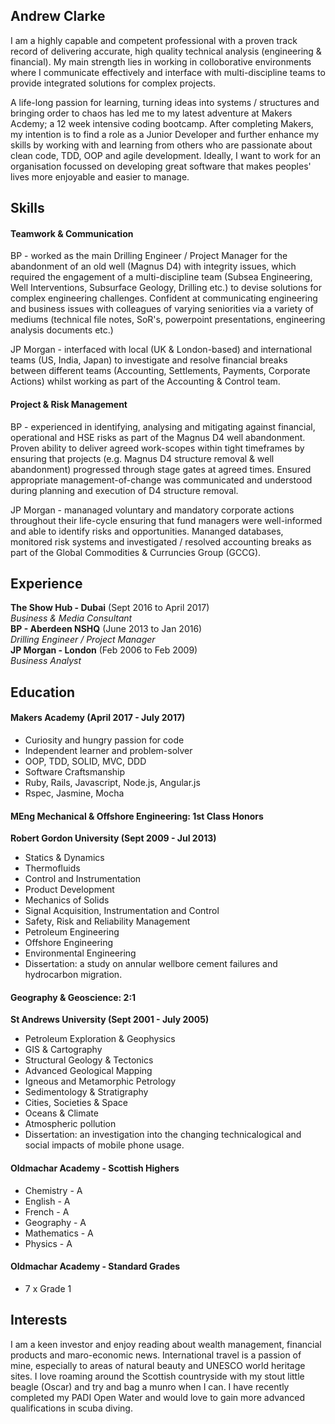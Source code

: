 ## Andrew Clarke

I am a highly capable and competent professional with a proven track record of delivering accurate, high quality technical analysis (engineering & financial). My main strength lies in working in colloborative environments where I communicate effectively and interface with multi-discipline teams to provide integrated solutions for complex projects. 

A life-long passion for learning, turning ideas into systems / structures and bringing order to chaos has led me to my latest adventure at Makers Acdemy; a 12 week intensive coding bootcamp. After completing Makers, my intention is to find a role as a Junior Developer and further enhance my skills by working with and learning from others who are passionate about clean code, TDD, OOP and agile development. Ideally, I want to work for an organisation focussed on developing great software that makes peoples' lives more enjoyable and easier to manage.  


## Skills

#### Teamwork & Communication

BP - worked as the main Drilling Engineer / Project Manager for the abandonment of an old well (Magnus D4) with integrity issues, which required the engagement of a multi-discipline team (Subsea Engineering, Well Interventions, Subsurface Geology, Drilling etc.) to devise solutions for complex engineering challenges. Confident at communicating engineering and business issues with colleagues of varying seniorities via a variety of mediums (technical file notes, SoR's, powerpoint presentations, engineering analysis documents etc.) 

JP Morgan - interfaced with local (UK & London-based) and international teams (US, India, Japan) to investigate and resolve financial breaks between different teams (Accounting, Settlements, Payments, Corporate Actions) whilst working as part of the Accounting & Control team. 


#### Project & Risk Management

BP - experienced in identifying, analysing and mitigating against financial, operational and HSE risks as part of the Magnus D4 well abandonment. Proven ability to deliver agreed work-scopes within tight timeframes by ensuring that projects (e.g. Magnus D4 structure removal & well abandonment) progressed through stage gates at agreed times. Ensured appropriate management-of-change was communicated and understood during planning and execution of D4 structure removal. 

JP Morgan - mananaged voluntary and mandatory corporate actions throughout their life-cycle ensuring that fund managers were well-informed and able to identify risks and opportunities. Mananged databases, monitored risk systems and investigated / resolved accounting breaks as part of the Global Commodities & Curruncies Group (GCCG).    


## Experience

**The Show Hub - Dubai** (Sept 2016 to April 2017)    
*Business & Media Consultant*  
**BP - Aberdeen NSHQ** (June 2013 to Jan 2016)   
*Drilling Engineer / Project Manager*  
**JP Morgan - London** (Feb 2006 to Feb 2009)   
*Business Analyst*  



## Education

#### Makers Academy (April 2017 - July 2017)

- Curiosity and hungry passion for code
- Independent learner and problem-solver
- OOP, TDD, SOLID, MVC, DDD
- Software Craftsmanship
- Ruby, Rails, Javascript, Node.js, Angular.js
- Rspec, Jasmine, Mocha


#### MEng Mechanical & Offshore Engineering: 1st Class Honors
**Robert Gordon University (Sept 2009 - Jul 2013)**

- Statics & Dynamics
- Thermofluids
- Control and Instrumentation
- Product Development
- Mechanics of Solids
- Signal Acquisition, Instrumentation and Control
- Safety, Risk and Reliability Management
- Petroleum Engineering
- Offshore Engineering
- Environmental Engineering
- Dissertation: a study on annular wellbore cement failures and hydrocarbon migration. 



#### Geography & Geoscience: 2:1
**St Andrews University (Sept 2001 - July 2005)**
- Petroleum Exploration & Geophysics
- GIS & Cartography
- Structural Geology & Tectonics 
- Advanced Geological Mapping
- Igneous and Metamorphic Petrology
- Sedimentology & Stratigraphy
- Cities, Societies & Space
- Oceans & Climate
- Atmospheric pollution
- Dissertation: an investigation into the changing technicalogical and social impacts of mobile phone usage. 



#### Oldmachar Academy - Scottish Highers
- Chemistry - A
- English - A
- French - A
- Geography - A
- Mathematics - A
- Physics - A

#### Oldmachar Academy - Standard Grades
- 7 x Grade 1 


## Interests

I am a keen investor and enjoy reading about wealth management, financial products and maro-economic news. International travel is a passion of mine, especially to areas of natural beauty and UNESCO world heritage sites. I love roaming around the Scottish countryside with my stout little beagle (Oscar) and try and bag a munro when I can. I have recently completed my PADI Open Water and would love to gain more advanced qualifications in scuba diving.     



